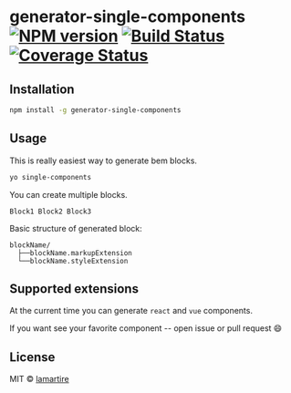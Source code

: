 # generator-single-components [![NPM version][npm-image]][npm-url] [![Build Status][travis-image]][travis-url] [![Coverage Status][coveralls-image]][coveralls-url]
>

## Installation

```bash
npm install -g generator-single-components
```

## Usage

This is really easiest way to generate bem blocks.

```bash
yo single-components
```

You can create multiple blocks.

```
Block1 Block2 Block3
```

Basic structure of generated block:

```
blockName/
  ├──blockName.markupExtension
  └──blockName.styleExtension
```

## Supported extensions

At the current time you can generate `react` and `vue` components.

If you want see your favorite component -- open issue or pull request :smile:

## License

MIT © [lamartire]()

[npm-image]: https://badge.fury.io/js/generator-single-components.svg
[npm-url]: https://npmjs.org/package/generator-single-components
[travis-image]: https://travis-ci.org/lamartire/generator-single-components.svg?branch=master
[travis-url]: https://travis-ci.org/lamartire/generator-single-components
[coveralls-image]: https://coveralls.io/repos/lamartire/generator-single-components/badge.svg
[coveralls-url]: https://coveralls.io/r/lamartire/generator-single-components
